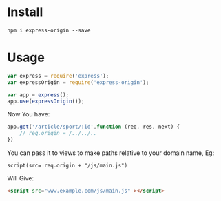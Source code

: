 # Install
```
npm i express-origin --save
```

# Usage

```javascript
var express = require('express');
var expressOrigin = require('express-origin');

var app = express();
app.use(expressOrigin());
```

Now You have:
```javascript
app.get('/article/sport/:id',function (req, res, next) {
    // req.origin = /../../..
})
```

You can pass it to views to make paths relative to your domain name, Eg:
```pug
script(src= req.origin + "/js/main.js")
```
Will Give:
```html
<script src="www.example.com/js/main.js" ></script>
```
